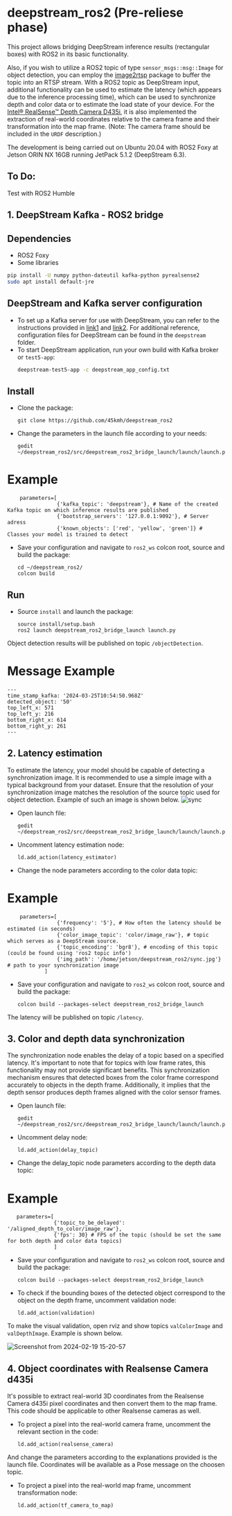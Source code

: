 # deepstream_ros2 (Pre-reliese phase)
This project allows bridging DeepStream inference results (rectangular boxes) with ROS2 in its basic functionality.

Also, if you wish to utilize a ROS2 topic of type `sensor_msgs::msg::Image` for object detection, you can employ the [image2rtsp](https://github.com/45kmh/image2rtsp) package to buffer the topic into an RTSP stream. With a ROS2 topic as DeepStream input, additional functionality can be used to estimate the latency (which appears due to the inference processing time), which can be used to synchronize depth and color data or to estimate the load state of your device. For the [Intel® RealSense™ Depth Camera D435i](https://www.intelrealsense.com/depth-camera-d435i/), it is also implemented the extraction of real-world coordinates relative to the camera frame and their transformation into the map frame. (Note: The camera frame should be included in the `URDF` description.)

The development is being carried out on Ubuntu 20.04 with ROS2 Foxy at Jetson ORIN NX 16GB running JetPack 5.1.2 (DeepStream 6.3).

## To Do:
Test with ROS2 Humble

## 1. DeepStream Kafka - ROS2 bridge
## Dependencies
- ROS2 Foxy
- Some libraries
```bash
pip install -U numpy python-dateutil kafka-python pyrealsense2
sudo apt install default-jre
```

## DeepStream and Kafka server configuration
- To set up a Kafka server for use with DeepStream, you can refer to the instructions provided in [link1](https://maouriyan.medium.com/how-to-stream-messages-on-deepstream-using-kafka-d7e39de53003) and [link2](https://kafka.apache.org/quickstart). For additional reference, configuration files for DeepStream can be found in the `deepstream` folder.
- To start DeepStream application, run your own build with Kafka broker or `test5-app`:
  ```bash
  deepstream-test5-app -c deepstream_app_config.txt
  ```
## Install
- Clone the package:
  ```bashrc
  git clone https://github.com/45kmh/deepstream_ros2
  ```
- Change the parameters in the launch file according to your needs:
  ```bashrc
  gedit ~/deepstream_ros2/src/deepstream_ros2_bridge_launch/launch/launch.py
  ```
# Example
        parameters=[
                    {'kafka_topic': 'deepstream'}, # Name of the created Kafka topic on which inference results are published
                    {'bootstrap_servers': '127.0.0.1:9092'}, # Server adress
                    {'known_objects': ['red', 'yellow', 'green']} # Classes your model is trained to detect
- Save your configuration and navigate to `ros2_ws` colcon root, source and build the package:

  ```bashrc
  cd ~/deepstream_ros2/
  colcon build
  ```
## Run
  - Source `install` and launch the package:
    ```bashrc
    source install/setup.bash
    ros2 launch deepstream_ros2_bridge_launch launch.py 
    ```
Object detection results will be published on topic `/objectDetection`.

# Message Example
```bashrc
---
time_stamp_kafka: '2024-03-25T10:54:50.968Z'
detected_object: '50'
top_left_x: 571
top_left_y: 216
bottom_right_x: 614
bottom_right_y: 261
---
```
## 2. Latency estimation
To estimate the latency, your model should be capable of detecting a synchronization image. It is recommended to use a simple image with a typical background from your dataset. Ensure that the resolution of your synchronization image matches the resolution of the source topic used for object detection. Example of such an image is shown below.
![sync](https://github.com/45kmh/deepstream_ros2/assets/151655734/92b3b257-5ab1-4934-a189-04769182c9f8)

- Open launch file:
  ```bashrc
  gedit ~/deepstream_ros2/src/deepstream_ros2_bridge_launch/launch/launch.py
  ```
- Uncomment latency estimation node:
  ```bashrc
  ld.add_action(latency_estimator)
  ```
- Change the node parameters according to the color data topic:
# Example
        parameters=[
                    {'frequency': '5'}, # How often the latency should be estimated (in seconds)
                    {'color_image_topic': 'color/image_raw'}, # topic which serves as a DeepStream source.
                    {'topic_encoding': 'bgr8'}, # encoding of this topic (could be found using 'ros2 topic info')
                    {'img_path': '/home/jetson/deepstream_ros2/sync.jpg'} # path to your synchronization image
                ]
- Save your configuration and navigate to `ros2_ws` colcon root, source and build the package:
  ```bashrc
  colcon build --packages-select deepstream_ros2_bridge_launch
  ```
The latency will be published on topic `/latency`.

## 3. Color and depth data synchronization
The synchronization node enables the delay of a topic based on a specified latency. It's important to note that for topics with low frame rates, this functionality may not provide significant benefits. This synchronization mechanism ensures that detected boxes from the color frame correspond accurately to objects in the depth frame. Additionally, it implies that the depth sensor produces depth frames aligned with the color sensor frames.
- Open launch file:
  ```bashrc
  gedit ~/deepstream_ros2/src/deepstream_ros2_bridge_launch/launch/launch.py
  ```
- Uncomment delay node:
  ```bashrc
  ld.add_action(delay_topic)
  ```
- Change the delay_topic node parameters according to the depth data topic:
# Example
       parameters=[
                   {'topic_to_be_delayed': '/aligned_depth_to_color/image_raw'},
                   {'fps': 30} # FPS of the topic (should be set the same for both depth and color data topics)
                   ]
- Save your configuration and navigate to `ros2_ws` colcon root, source and build the package:
  ```bashrc
  colcon build --packages-select deepstream_ros2_bridge_launch
  ```
- To check if the bounding boxes of the detected object correspond to the object on the depth frame, uncomment validation node:
  ```bashrc
  ld.add_action(validation)
  ```
To make the visual validation, open rviz and show topics `valColorImage` and `valDepthImage`. Example is shown below.

![Screenshot from 2024-02-19 15-20-57](https://github.com/45kmh/deepstream_ros2/assets/151655734/1e090932-df0a-41fc-b4ce-e6d5cb2b56d2)

## 4. Object coordinates with Realsense Camera d435i
It's possible to extract real-world 3D coordinates from the Realsense Camera d435i pixel coordinates and then convert them to the map frame. This code should be applicable to other Realsense cameras as well.
- To project a pixel into the real-world camera frame, uncomment the relevant section in the code:
  ```bashrc
  ld.add_action(realsense_camera)
  ```
And change the parameters according to the explanations provided is the launch file. Coordinates will be available as a Pose message on the choosen topic.
- To project a pixel into the real-world map frame, uncomment transformation node:
    ```bashrc
  ld.add_action(tf_camera_to_map)
  ```
